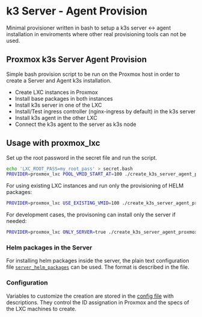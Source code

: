 # k3 Server - Agent Provision

Minimal provisioner written in bash to setup a k3s server <-> agent
installation in enviroments where other real provisioning tools can not
be used.

## Proxmox k3s Server Agent Provision

Simple bash provision script to be run on the Proxmox
host in order to create a Server and Agent k3s installation.

 * Create LXC instances in Proxmox
 * Install base packages in both instances
 * Install k3s server in one of the LXC
 * Install/Test ingress controller (nginx-ingress by default) in the k3s server
 * Install k3s agent in the other LXC
 * Connect the k3s agent to the server as k3s node

## Usage with proxmox_lxc

Set up the root password in the secret file and run the script.

```bash
echo 'LXC_ROOT_PASS=my_root_pass' > secret.bash
PROVIDER=proxmox_lxc POOL_VMID_START_AT=100 ./create_k3s_server_agent_proxmox.bash
```

For using existing LXC instances and run only the provisioning
of HELM packages:

```bash
PROVIDER=proxmox_lxc USE_EXISTING_VMID=100 ./create_k3s_server_agent_proxmox.bash
```

For development cases, the provisoning can install only the server if needed:
```bash
PROVIDER=proxmox_lxc ONLY_SERVER=true ./create_k3s_server_agent_proxmox.bash
```

### Helm packages in the Server

For installing helm packages inside the server, the plain text configuration
file [`server_helm_packages`](server_helm_packages) can be used. The format
is described in the file.


### Configuration

Variables to customize the creation are stored in the [config file](providers/proxmox_lxc/config.bash)
with descriptions. They control the ID assignation in Proxmox and the
specs of the LXC machines to create.
